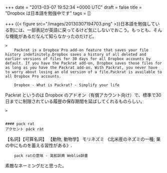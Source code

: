 
+++
date = "2013-03-07 19:52:34 +0000 UTC"
draft = false
title = "Dropbox は日本語を勉強中です"
tags = []

+++
{{< figure src="/images/20130307194703.png"  >}}日本語を勉強している割には、一部表記が英語に戻ってるけど気にしないでおこう。もっとも、そんな機能があるだなんて知らなかったのだけど。

    >
        Packrat is a Dropbox Pro add-on feature that saves your file history indefinitely.Dropbox saves a history of all deleted and earlier versions of files for 30 days for all Dropbox accounts by default. If you have the Packrat add-on, Dropbox saves those files for as long as you have the Packrat add-on. With Packrat, you never have to worry about losing an old version of a file.Packrat is available to all Dropbox Pro accounts.

        Dropbox - What is Packrat? - Simplify your life
    
Packrat というのは Dropbox のアドオン（有償アカウント向け）で、標準で30日までに制限されている履歴の保存期間を延ばしてくれるものらしい。

    >
        

    #### pack rat
    アクセント páck ràt
【名詞】【可算名詞】
【動物, 動物学】 モリネズミ 《北米産のネズミの一種; 巣の中にものを蓄える習性がある》.


        pack ratの意味 - 英和辞典 Weblio辞書
    
素敵なネーミングだと思った。



